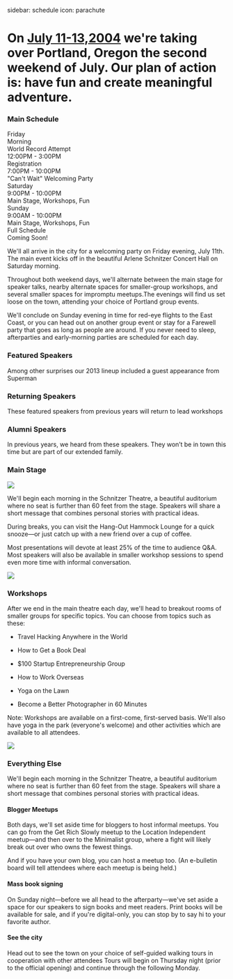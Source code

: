 sidebar: schedule
icon: parachute

# On [July 11-13,2004](/register) we're taking over Portland, Oregon the second weekend of July. Our plan of action is: have fun and create meaningful adventure.
<div class="main-schedule-box">
	<h3>Main Schedule</h3>
	<div class="main-schedule-item">
		<div class="main-schedule-day">Friday</div>
		<div class="main-schedule-time">Morning</div>
		<div class="main-schedule-descr">World Record Attempt</div>
		<div class="main-schedule-time">12:00PM - 3:00PM</div>
		<div class="main-schedule-descr">Registration</div>
		<div class="main-schedule-time">7:00PM - 10:00PM</div>
		<div class="main-schedule-descr">"Can't Wait" Welcoming Party</div>
	</div>
	<div class="main-schedule-item">
		<div class="main-schedule-day">Saturday</div>
		<div class="main-schedule-time">9:00PM - 10:00PM</div>
		<div class="main-schedule-descr">Main Stage, Workshops, Fun</div>
	</div>
	<div class="main-schedule-item">
		<div class="main-schedule-day">Sunday</div>
		<div class="main-schedule-time">9:00AM - 10:00PM</div>
		<div class="main-schedule-descr">Main Stage, Workshops, Fun</div>
	</div>
	<div class="main-schedule-item">
		<div class="main-schedule-day">Full Schedule</div>
		<div class="main-schedule-descr">Coming Soon!</div>
	</div>
</div>

<p class="intro">We'll all arrive in the city for a welcoming party on Friday evening, July 11th. The main event kicks off in the beautiful Arlene Schnitzer Concert Hall on Saturday morning.</p>

Throughout both weekend days, we'll alternate between the main stage for speaker talks, nearby alternate spaces for smaller-group workshops, and several smaller spaces for impromptu meetups.The evenings will find us set loose on the town, attending your choice of Portland group events.

We'll conclude on Sunday evening in time for red-eye flights to the East Coast, or you can head out on another group event or stay for a Farewell party that goes as long as people are around. If you never need to sleep, afterparties and early-morning parties are scheduled for each day.

<div class="line-canvas"></div>

<a name="speakers"></a>

### Featured Speakers
Among other surprises our 2013 lineup included a guest appearance from Superman

<div class="speaker_list" data-speaker-type="featured"></div>

<div class="line-canvas"></div>

### Returning Speakers
These featured speakers from previous years will return to lead workshops

<div class="speaker_list" data-speaker-type="returning"></div>

<div class="line-canvas"></div>

### Alumni Speakers
In previous years, we heard from these speakers. They won’t be in town this time but are part of our extended family.

<div class="speaker_list" data-speaker-type="alumni"></div>

<div class="clear"></div>


### Main Stage

<a name="main-stage"></a>

<img src="/images/schedule/schedule-circle-1.png" id="schedule-circle-1"/>

We'll begin each morning in the Schnitzer Theatre, a beautiful auditorium where no seat is further than 60 feet from the stage. Speakers will share a short message that combines personal stories with practical ideas.

During breaks, you can visit the Hang-Out Hammock Lounge for a quick snooze—or just catch up with a new friend over a cup of coffee.

Most presentations will devote at least 25% of the time to audience Q&A. Most speakers will also be available in 
smaller workshop sessions to spend even more time with informal conversation.

<div class="clear"></div>

<img src="/images/schedule/schedule-circle-2.png" id="schedule-circle-2"/>

<h3 class="color-green">Workshops</h3>

<a name="workshops"></a>

After we end in the main theatre each day, we'll head to breakout rooms of smaller groups for specific topics. You can choose from topics such as these:

* Travel Hacking Anywhere in the World

* How to Get a Book Deal

* $100 Startup Entrepreneurship Group

* How to Work Overseas

* Yoga on the Lawn

* Become a Better Photographer in 
60 Minutes

<p class="color-green">Note: Workshops are available on a first-come, first-served basis. We'll also have yoga in the park (everyone's welcome) and other activities which are available to all attendees.</p>

<img src="/images/schedule/schedule-circle-3.png" id="schedule-circle-3"/>

<h3 class="color-orange">Everything Else</h3>

<a name="everything-else"></a>

We'll begin each morning in the Schnitzer Theatre, a beautiful auditorium where no seat is further than 60 feet from the stage. Speakers will share a short message that combines personal stories with practical ideas.

<h4 class="color-orange">Blogger Meetups</h3>

Both days, we'll set aside time for bloggers to host informal meetups. You can go from the Get Rich Slowly meetup to the Location Independent meetup—and then over to the Minimalist group, where a fight will likely break out over who owns the fewest things.

And if you have your own blog, you can host a meetup too. (An e-bulletin board will tell attendees where each meetup is being held.)

<div class="half-col">
	<h4 class="color-orange">Mass book signing</h3>
	<p></p>
	<p>
		On Sunday night—before we all head to the afterparty—we've set aside a space for our speakers to sign books and meet readers. Print books will be available for sale, and if you're digital-only, you can stop by to say hi to your favorite author.
	</p>
</div>
<div class="half-col">
	<h4 class="color-orange">See the city</h3>
	<p></p>
	<p>
		Head out to see the town on your choice of self-guided walking tours in cooperation with other attendees
		Tours will begin on Thursday night (prior to the official opening) and continue through the following Monday.
	</p>
</div>

<div class="clear"></div>

